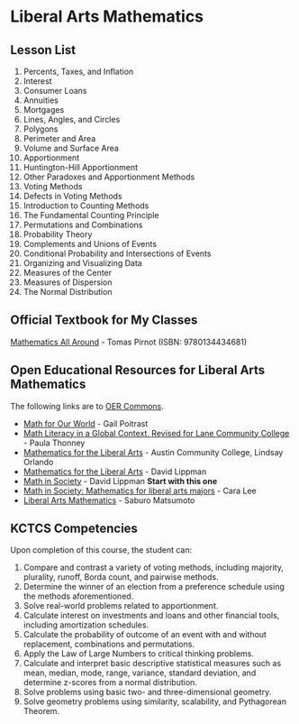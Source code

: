 # Liberal Arts Mathematics

## Lesson List
1. Percents, Taxes, and Inflation
2. Interest
3. Consumer Loans
4. Annuities
5. Mortgages
6. Lines, Angles, and Circles
7. Polygons
8. Perimeter and Area
9. Volume and Surface Area
10. Apportionment
11. Huntington-Hill Apportionment
12. Other Paradoxes and Apportionment Methods
13. Voting Methods
14. Defects in Voting Methods
15. Introduction to Counting Methods
16. The Fundamental Counting Principle
17. Permutations and Combinations
18. Probability Theory
19. Complements and Unions of Events
20. Conditional Probability and Intersections of Events
21. Organizing and Visualizing Data
22. Measures of the Center
23. Measures of Dispersion
24. The Normal Distribution

## Official Textbook for My Classes
[Mathematics All Around](https://www.pearson.com/us/higher-education/product/Pirnot-Mathematics-All-Around-6th-Edition/9780134434681.html) - Tomas Pirnot (ISBN: 9780134434681)

## Open Educational Resources for Liberal Arts Mathematics
The following links are to [OER Commons](https://www.oercommons.org).
*	[Math for Our World](https://www.oercommons.org/courses/math-for-our-world) - Gail Poitrast
*	[Math Literacy in a Global Context, Revised for Lane Community College](https://www.oercommons.org/courses/math-for-our-world/view) - Paula Thonney
*	[Mathematics for the Liberal Arts](https://www.oercommons.org/courses/mathematics-for-the-liberal-arts-2) - Austin Community College, Lindsay Orlando
*	[Mathematics for the Liberal Arts](https://www.oercommons.org/courses/mathematics-for-the-liberal-arts) - David Lippman
*	[Math in Society](https://www.oercommons.org/courses/math-in-society-2) - David Lippman  **Start with this one**
*	[Math in Society: Mathematics for liberal arts majors](https://www.oercommons.org/courses/math-in-society-mathematics-for-liberal-arts-majors) - Cara Lee
*	[Liberal Arts Mathematics](https://www.oercommons.org/courses/liberal-arts-mathematics-2) - Saburo Matsumoto

## KCTCS Competencies
Upon completion of this course, the student can:
1. Compare and contrast a variety of voting methods, including majority, plurality, runoff, Borda count, and pairwise methods.
2. Determine the winner of an election from a preference schedule using the methods aforementioned.
3. Solve real-world problems related to apportionment.
4. Calculate interest on investments and loans and other financial tools, including amortization schedules.
5. Calculate the probability of outcome of an event with and without replacement, combinations and permutations.
6. Apply the Law of Large Numbers to critical thinking problems.
7. Calculate and interpret basic descriptive statistical measures such as mean, median, mode, range, variance, standard deviation, and determine z-scores from a normal distribution.
8. Solve problems using basic two- and three-dimensional geometry.
9. Solve geometry problems using similarity, scalability, and Pythagorean Theorem.
